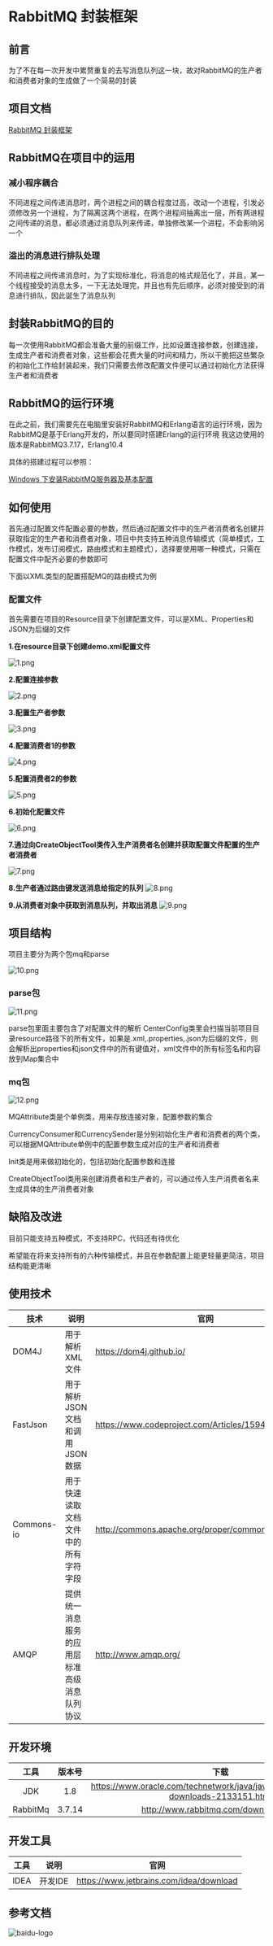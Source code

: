 # RabbitMQ 封装框架

## 前言
为了不在每一次开发中累赘重复的去写消息队列这一块，故对RabbitMQ的生产者和消费者对象的生成做了一个简易的封装

## 项目文档
[RabbitMQ 封装框架](http://192.168.10.61:54321/root/rabbitmq-framework.git)

## RabbitMQ在项目中的运用

### 减小程序耦合

不同进程之间传递消息时，两个进程之间的耦合程度过高，改动一个进程，引发必须修改另一个进程，为了隔离这两个进程，在两个进程间抽离出一层，所有两进程之间传递的消息，都必须通过消息队列来传递，单独修改某一个进程，不会影响另一个

### 溢出的消息进行排队处理

不同进程之间传递消息时，为了实现标准化，将消息的格式规范化了，并且，某一个线程接受的消息太多，一下无法处理完，并且也有先后顺序，必须对接受到的消息进行排队，因此诞生了消息队列

## 封装RabbitMQ的目的
每一次使用RabbitMQ都会准备大量的前缀工作，比如设置连接参数，创建连接，生成生产者和消费者对象，这些都会花费大量的时间和精力，所以干脆把这些繁杂的初始化工作给封装起来，我们只需要去修改配置文件便可以通过初始化方法获得生产者和消费者


## RabbitMQ的运行环境
在此之前，我们需要先在电脑里安装好RabbitMQ和Erlang语言的运行环境，因为RabbitMQ是基于Erlang开发的，所以要同时搭建Erlang的运行环境
我这边使用的版本是RabbitMQ3.7.17，Erlang10.4

具体的搭建过程可以参照：

[Windows 下安装RabbitMQ服务器及基本配置](https://www.cnblogs.com/vaiyanzi/p/9531607.html)

## 如何使用
首先通过配置文件配置必要的参数，然后通过配置文件中的生产者消费者名创建并获取指定的生产者和消费者对象，项目中共支持五种消息传输模式（简单模式，工作模式，发布订阅模式，路由模式和主题模式），选择要使用哪一种模式，只需在配置文件中配齐必要的参数即可

下面以XML类型的配置搭配MQ的路由模式为例

### 配置文件
首先需要在项目的Resource目录下创建配置文件，可以是XML、Properties和JSON为后缀的文件

**1.在resource目录下创建demo.xml配置文件**

![1.png](https://raw.githubusercontent.com/KevinWRK/image-repository/master/rabbitmq-image/1.png
)

**2.配置连接参数**

![2.png](https://raw.githubusercontent.com/KevinWRK/image-repository/master/rabbitmq-image/2.png)

**3.配置生产者参数**

![3.png](https://raw.githubusercontent.com/KevinWRK/image-repository/master/rabbitmq-image/3.png)

**4.配置消费者1的参数**

![4.png](https://raw.githubusercontent.com/KevinWRK/image-repository/master/rabbitmq-image/4.png)

**5.配置消费者2的参数**

![5.png](https://raw.githubusercontent.com/KevinWRK/image-repository/master/rabbitmq-image/5.png)

**6.初始化配置文件**

![6.png](https://raw.githubusercontent.com/KevinWRK/image-repository/master/rabbitmq-image/6.png)


**7.通过向CreateObjectTool类传入生产消费者名创建并获取配置文件配置的生产者消费者**

![7.png](https://raw.githubusercontent.com/KevinWRK/image-repository/master/rabbitmq-image/7.png)


**8.生产者通过路由键发送消息给指定的队列**
![8.png](https://raw.githubusercontent.com/KevinWRK/image-repository/master/rabbitmq-image/8.png)

**9.从消费者对象中获取到消息队列，并取出消息**
![9.png](https://raw.githubusercontent.com/KevinWRK/image-repository/master/rabbitmq-image/9.png)


## 项目结构

项目主要分为两个包mq和parse

![10.png](https://raw.githubusercontent.com/KevinWRK/image-repository/master/rabbitmq-image/10.png)


### parse包

![11.png](https://raw.githubusercontent.com/KevinWRK/image-repository/master/rabbitmq-image/11.png)

parse包里面主要包含了对配置文件的解析
CenterConfig类里会扫描当前项目目录resource路径下的所有文件，如果是.xml,.properties,.json为后缀的文件，则会解析出properties和json文件中的所有键值对，xml文件中的所有标签名和内容放到Map集合中

### mq包

![12.png](https://raw.githubusercontent.com/KevinWRK/image-repository/master/rabbitmq-image/12.png)

MQAttribute类是个单例类，用来存放连接对象，配置参数的集合

CurrencyConsumer和CurrencySender是分别初始化生产者和消费者的两个类，可以根据MQAttribute单例中的配置参数生成对应的生产者和消费者

Init类是用来做初始化的，包括初始化配置参数和连接

CreateObjectTool类用来创建消费者和生产者的，可以通过传入生产消费者名来生成具体的生产消费者对象

## 缺陷及改进

目前只能支持五种模式，不支持RPC，代码还有待优化

希望能在将来支持所有的六种传输模式，并且在参数配置上能更轻量更简洁，项目结构能更清晰

## 使用技术
技术 | 说明 | 官网 
----|----|---- 
DOM4J | 用于解析XML文件 | https://dom4j.github.io/
FastJson | 用于解析JSON文档和调用JSON数据 | https://www.codeproject.com/Articles/159450/fastJSON 
Commons-io | 用于快速读取文档文件中的所有字符字段 | http://commons.apache.org/proper/commons-io/ 
AMQP | 提供统一消息服务的应用层标准高级消息队列协议 | http://www.amqp.org/


## 开发环境
| 工具 | 版本号 | 下载 |
| :----: | :----: | :----: |
| JDK | 1.8 | https://www.oracle.com/technetwork/java/javase/downloads/jdk8-downloads-2133151.html |
| RabbitMq | 3.7.14 | http://www.rabbitmq.com/download.html |


## 开发工具
| 工具 | 说明 | 官网 |
| ----|----|---- |
|IDEA | 开发IDE | https://www.jetbrains.com/idea/download |

## 参考文档
![baidu-logo](https://www.baidu.com/img/baidu_85beaf5496f291521eb75ba38eacbd87.svg)